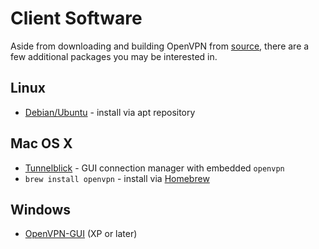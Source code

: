 # Client Software

Aside from downloading and building OpenVPN from [source](https://openvpn.net/index.php/open-source/downloads.html), there are a few additional packages you may be interested in.


## Linux

 * [Debian/Ubuntu](https://community.openvpn.net/openvpn/wiki/OpenvpnSoftwareRepos#DebianUbuntu:UsingOpenVPNaptrepositories) - install via apt repository


## Mac OS X

 * [Tunnelblick](https://code.google.com/p/tunnelblick/) - GUI connection manager with embedded `openvpn`
 * `brew install openvpn` - install via [Homebrew](https://brew.sh/)


## Windows

 * [OpenVPN-GUI](https://openvpn.net/index.php/download/community-downloads.html) (XP or later)
